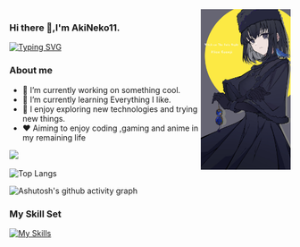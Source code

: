 <img align="right" src="https://raw.githubusercontent.com/AkiNeko11/AkiNeko11/main/Alice_Kuonji.png" width="32%">

### Hi there 👋,I'm AkiNeko11.

[![Typing SVG](https://readme-typing-svg.demolab.com?font=Fira+Code&pause=1000&color=000000&width=435&lines=Everything+is+possible;Always+learning+new+things)](https://git.io/typing-svg)

### About me

- 🔭 I’m currently working on something cool.
- 🌱 I’m currently learning Everything I like.
- 🤔 I enjoy exploring new technologies and trying new things.
- ❤️ Aiming to enjoy coding ,gaming and anime in my remaining life


![](https://github-readme-stats-swart-zeta-30.vercel.app/api?username=AkiNeko11&show_icons=true&theme=transparent&count_private=true)

![Top Langs](https://github-readme-stats-swart-zeta-30.vercel.app/api/top-langs/?username=AkiNeko11&count_private=true)

![Ashutosh's github activity graph](https://github-readme-activity-graph.vercel.app/graph?username=AkiNeko11&theme=react&count_private=true)



### My Skill Set

[![My Skills](https://skillicons.dev/icons?i=c,cpp,py,mysql,md,git,github,vscode,pycharm,js,netlify,vercel,nodejs,html,docker)](https://skillicons.dev)

